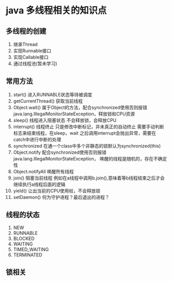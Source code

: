 # java 多线程相关的知识点
## 多线程的创建
1. 继承Thread
2. 实现Runnable接口
3. 实现Callable接口
4. 通过线程池(暂未学习)
## 常用方法
1. start() 进入RUNNABLE状态等待被调度
2. getCurrentThread()  获取当前线程
3. Object.wait() 属于Object的方法，配合synchronized使用否则报错java.lang.IllegalMonitorStateException，释放锁和CPU资源
4. sleep() 线程进入阻塞状态 不会释放锁，会释放CPU
5. interrupt() 线程终止 只是修改中断标记，并未真正的自动终止
需要手动判断标志来结束线程，在sleep，wait 之后调用interrupt会抛出异常，需要在
catch中进行中断的处理
6. synchronized 在通一个class中多个非静态的锁默认为synchronized(this)
7. Object.notify 配合synchronized使用否则报错java.lang.IllegalMonitorStateException，
唤醒的线程是随机的，存在不确定性
8. Object.notifyAll 唤醒所有线程
9. join() 阻塞当前线程 例如在a线程中调用b.join(),意味着等b线程结束之后才会继续执行a线程后面的逻辑
10. yield() 让出当前的CPU使用权，不会释放锁
11. setDaemon()  何为守护进程？最后退出的进程？
## 线程的状态
1. NEW
2. RUNNABLE
3. BLOCKED
4. WAITING
5. TIMED_WAITING
6. TERMINATED
## 锁相关 
